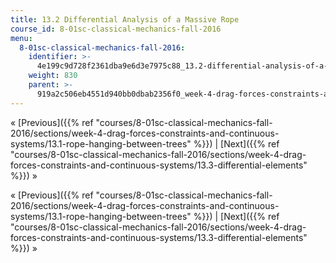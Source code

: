 ```yaml
---
title: 13.2 Differential Analysis of a Massive Rope
course_id: 8-01sc-classical-mechanics-fall-2016
menu:
  8-01sc-classical-mechanics-fall-2016:
    identifier: >-
      4e199c9d728f2361dba9e6d3e7975c88_13.2-differential-analysis-of-a-massive-rope
    weight: 830
    parent: >-
      919a2c506eb4551d940bb0dbab2356f0_week-4-drag-forces-constraints-and-continuous-systems
---
```

« [Previous]({{% ref "courses/8-01sc-classical-mechanics-fall-2016/sections/week-4-drag-forces-constraints-and-continuous-systems/13.1-rope-hanging-between-trees" %}}) | [Next]({{% ref "courses/8-01sc-classical-mechanics-fall-2016/sections/week-4-drag-forces-constraints-and-continuous-systems/13.3-differential-elements" %}}) »

« [Previous]({{% ref "courses/8-01sc-classical-mechanics-fall-2016/sections/week-4-drag-forces-constraints-and-continuous-systems/13.1-rope-hanging-between-trees" %}}) | [Next]({{% ref "courses/8-01sc-classical-mechanics-fall-2016/sections/week-4-drag-forces-constraints-and-continuous-systems/13.3-differential-elements" %}}) »